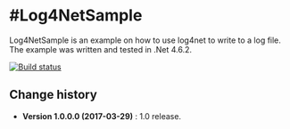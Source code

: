 #Log4NetSample
===============
Log4NetSample is an example on how to use log4net to write to a log file.
The example was written and tested in .Net 4.6.2.

[![Build status](https://ci.appveyor.com/api/projects/status/5yf0u1kqh82n4p84?svg=true)](https://ci.appveyor.com/project/SeppPenner/log4netsample)

Change history
--------------

* **Version 1.0.0.0 (2017-03-29)** : 1.0 release.